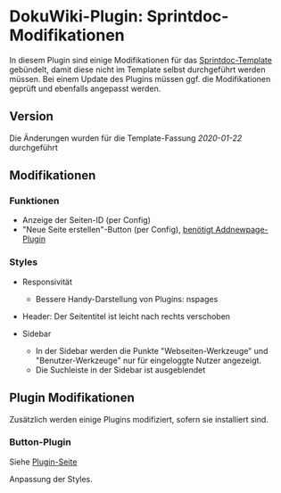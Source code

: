 # DokuWiki-Plugin: Sprintdoc-Modifikationen

In diesem Plugin sind einige Modifikationen für das [Sprintdoc-Template](https://www.dokuwiki.org/template:sprintdoc) gebündelt, damit diese nicht im Template selbst durchgeführt werden müssen. 
Bei einem Update des Plugins müssen ggf. die Modifikationen geprüft und ebenfalls angepasst werden.


## Version

Die Änderungen wurden für die Template-Fassung *2020-01-22* durchgeführt


## Modifikationen

### Funktionen

* Anzeige der Seiten-ID (per Config)
* "Neue Seite erstellen"-Button (per Config), [benötigt Addnewpage-Plugin](https://www.dokuwiki.org/plugin:addnewpage)

### Styles

* Responsivität
  * Bessere Handy-Darstellung von Plugins: nspages

* Header: Der Seitentitel ist leicht nach rechts verschoben

* Sidebar
  * In der Sidebar werden die Punkte "Webseiten-Werkzeuge" und "Benutzer-Werkzeuge" nur für eingeloggte Nutzer angezeigt.
  * Die Suchleiste in der Sidebar ist ausgeblendet

## Plugin Modifikationen

Zusätzlich werden einige Plugins modifiziert, sofern sie installiert sind.

### Button-Plugin

Siehe [Plugin-Seite](https://www.dokuwiki.org/plugin:button)

Anpassung der Styles.
